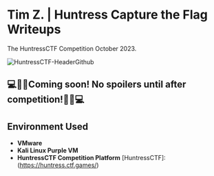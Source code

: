 <h1>Tim Z. | Huntress Capture the Flag Writeups  </h1>
The HuntressCTF Competition October 2023.

![HuntressCTF-HeaderGithub](https://github.com/ZtheAPT/HuntressCTF-Writeups/assets/145877472/c09d6549-7308-4bf5-95fc-eadc1af0a00f)


<h2>💻🕵️‍♂️Coming soon! No spoilers until after competition!🕵️‍♂️💻</h2>




<h2>Environment Used</h2>

- <b>VMware</b>
- <b>Kali Linux Purple VM</b>
- <b>HuntressCTF Competition Platform</b> [HuntressCTF]:(https://huntress.ctf.games/)



